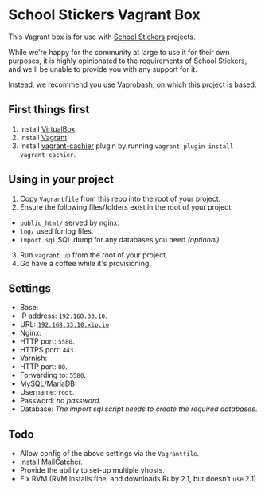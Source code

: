 # School Stickers Vagrant Box

This Vagrant box is for use with [School Stickers](http://www.schoolstickers.co.uk/) projects.

While we're happy for the community at large to use it for their own purposes, it is highly opinionated to the requirements of School Stickers, and we'll be unable to provide you with any support for it.

Instead, we recommend you use [Vaprobash](https://github.com/fideloper/Vaprobash), on which this project is based.

## First things first
1. Install [VirtualBox](https://www.virtualbox.org/).
2. Install [Vagrant](http://www.vagrantup.com/).
3. Install [vagrant-cachier](http://fgrehm.viewdocs.io/vagrant-cachier) plugin by running `vagrant plugin install vagrant-cachier`.

## Using in your project
1. Copy `Vagrantfile` from this repo into the root of your project.
2. Ensure the following files/folders exist in the root of your project:
 * `public_html/` served by nginx.
 * `log/` used for log files.
 * `import.sql` SQL dump for any databases you need *(optional)*.
3. Run `vagrant up` from the root of your project.
4. Go have a coffee while it's provisioning.

## Settings
* Base:
 * IP address: `192.168.33.10`.
 * URL: [`192.168.33.10.xip.io`](http://192.168.33.10.xip.io/)
* Nginx:
 * HTTP port: `5580`.
 * HTTPS port: `443` .
* Varnish:
 * HTTP port: `80`.
 * Forwarding to: `5580`.
* MySQL/MariaDB:
 * Username: `root`.
 * Password: *no password*.
 * Database: *The import.sql script needs to create the required databases*.

## Todo
* Allow config of the above settings via the `Vagrantfile`. 
* Install MailCatcher.
* Provide the ability to set-up multiple vhosts.
* Fix RVM (RVM installs fine, and downloads Ruby 2.1, but doesn't `use` 2.1)